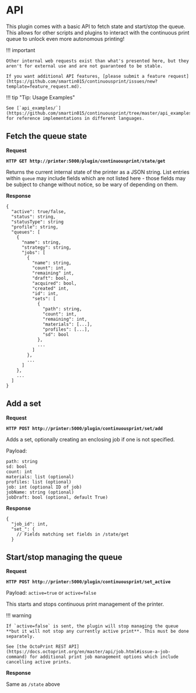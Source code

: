 # API

This plugin comes with a basic API to fetch state and start/stop the queue. This allows for other scripts and plugins to interact with the continuous print queue to unlock even more autonomous printing!

!!! important

    Other internal web requests exist than what's presented here, but they aren't for external use and are not guaranteed to be stable.

    If you want additional API features, [please submit a feature request](https://github.com/smartin015/continuousprint/issues/new?template=feature_request.md).

!!! tip "Tip: Usage Examples"

    See [`api_examples/`](https://github.com/smartin015/continuousprint/tree/master/api_examples) for reference implementations in different languages.

## Fetch the queue state

**Request**

**`HTTP GET http://printer:5000/plugin/continuousprint/state/get`**

Returns the current internal state of the printer as a JSON string. List entries within `queue` may include fields which are not listed here - those
fields may be subject to change without notice, so be wary of depending on them.

**Response**

```
{
  "active": true/false,
  "status": string,
  "statusType": string
  "profile": string,
  "queues": [
    {
      "name": string,
      "strategy": string,
      "jobs": [
        {
          "name": string,
          "count": int,
          "remaining" int,
          "draft": bool,
          "acquired": bool,
          "created" int,
          "id": int,
          "sets": [
            {
              "path": string,
              "count": int,
              "remaining": int,
              "materials": [...],
              "profiles": [...],
              "sd": bool
            },
            ...
          ]
        },
        ...
      ]
    },
    ...
  ]
}
```

## Add a set

**Request**

**`HTTP POST http://printer:5000/plugin/continuousprint/set/add`**

Adds a set, optionally creating an enclosing job if one is not specified.

Payload:

```
path: string
sd: bool
count: int
materials: list (optional)
profiles: list (optional)
job: int (optional ID of job)
jobName: string (optional)
jobDraft: bool (optional, default True)
```

**Response**

```
{
  "job_id": int,
  "set_": {
    // Fields matching set fields in /state/get
  }
```

## Start/stop managing the queue

**Request**

**`HTTP POST http://printer:5000/plugin/continuousprint/set_active`**

Payload: `active=true` or `active=false`

This starts and stops continuous print management of the printer.

!!! warning

    If `active=false` is sent, the plugin will stop managing the queue **but it will not stop any currently active print**. This must be done separately.

    See [the OctoPrint REST API](https://docs.octoprint.org/en/master/api/job.html#issue-a-job-command) for additional print job management options which include cancelling active prints.

**Response**

Same as `/state` above
